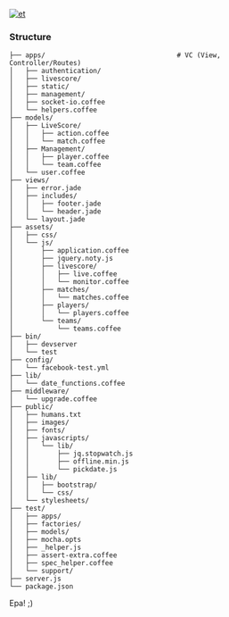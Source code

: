 [![et](https://github.com/esbanarango/LiveThrow/blob/master/Docs./lg.png?raw=true)](http://livethrow.herokuapp.com/)

### Structure


    ├── apps/                                 # VC (View, Controller/Routes)
    │   ├── authentication/
    │   ├── livescore/
    │   ├── static/
    │   ├── management/
    │   ├── socket-io.coffee
    │   └── helpers.coffee
    ├── models/
    │   ├── LiveScore/
    │   │   ├── action.coffee
    │   │   └── match.coffee
    │   ├── Management/
    │   │   ├── player.coffee
    │   │   └── team.coffee
    │   └── user.coffee
    ├── views/
    │   ├── error.jade
    │   ├── includes/
    │   │   ├── footer.jade
    │   │   └── header.jade
    │   └── layout.jade
    ├── assets/
    │   ├── css/
    │   └── js/
    │       ├── application.coffee
    │       ├── jquery.noty.js
    │       ├── livescore/
    │       │   ├── live.coffee
    │       │   └── monitor.coffee
    │       ├── matches/
    │       │   └── matches.coffee
    │       ├── players/
    │       │   └── players.coffee
    │       └── teams/
    │           └── teams.coffee
    ├── bin/
    │   ├── devserver
    │   └── test
    ├── config/
    │   └── facebook-test.yml
    ├── lib/
    │   └── date_functions.coffee    
    ├── middleware/
    │   └── upgrade.coffee
    ├── public/
    │   ├── humans.txt
    │   ├── images/
    │   ├── fonts/
    │   ├── javascripts/
    │   │   └── lib/
    │   │       ├── jq.stopwatch.js
    │   │       ├── offline.min.js    
    │   │       └── pickdate.js
    │   ├── lib/
    │   │   ├── bootstrap/
    │   │   └── css/
    │   └── stylesheets/
    ├── test/
    │   ├── apps/
    │   ├── factories/
    │   ├── models/
    │   ├── mocha.opts
    │   ├── _helper.js
    │   ├── assert-extra.coffee
    │   ├── spec_helper.coffee
    │   └── support/
    ├── server.js
    └── package.json

Epa! ;)
